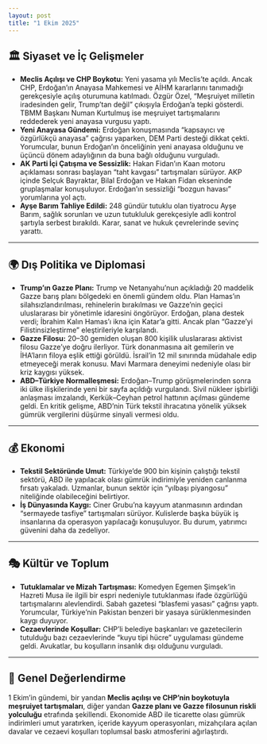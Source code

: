 ```yaml
---
layout: post
title: "1 Ekim 2025"
---
```


## 🏛️ Siyaset ve İç Gelişmeler

* **Meclis Açılışı ve CHP Boykotu:** Yeni yasama yılı Meclis’te açıldı. Ancak CHP, Erdoğan’ın Anayasa Mahkemesi ve AİHM kararlarını tanımadığı gerekçesiyle açılış oturumuna katılmadı. Özgür Özel, “Meşruiyet milletin iradesinden gelir, Trump’tan değil” çıkışıyla Erdoğan’a tepki gösterdi. TBMM Başkanı Numan Kurtulmuş ise meşruiyet tartışmalarını reddederek yeni anayasa vurgusu yaptı.
* **Yeni Anayasa Gündemi:** Erdoğan konuşmasında “kapsayıcı ve özgürlükçü anayasa” çağrısı yaparken, DEM Parti desteği dikkat çekti. Yorumcular, bunun Erdoğan’ın önceliğinin yeni anayasa olduğunu ve üçüncü dönem adaylığının da buna bağlı olduğunu vurguladı.
* **AK Parti İçi Çatışma ve Sessizlik:** Hakan Fidan’ın Kaan motoru açıklaması sonrası başlayan “taht kavgası” tartışmaları sürüyor. AKP içinde Selçuk Bayraktar, Bilal Erdoğan ve Hakan Fidan ekseninde gruplaşmalar konuşuluyor. Erdoğan’ın sessizliği “bozgun havası” yorumlarına yol açtı.
* **Ayşe Barım Tahliye Edildi:** 248 gündür tutuklu olan tiyatrocu Ayşe Barım, sağlık sorunları ve uzun tutukluluk gerekçesiyle adli kontrol şartıyla serbest bırakıldı. Karar, sanat ve hukuk çevrelerinde sevinç yarattı.

---

## 🌍 Dış Politika ve Diplomasi

* **Trump’ın Gazze Planı:** Trump ve Netanyahu’nun açıkladığı 20 maddelik Gazze barış planı bölgedeki en önemli gündem oldu. Plan Hamas’ın silahsızlandırılması, rehinelerin bırakılması ve Gazze’nin geçici uluslararası bir yönetimle idaresini öngörüyor. Erdoğan, plana destek verdi; İbrahim Kalın Hamas’ı ikna için Katar’a gitti. Ancak plan “Gazze’yi Filistinsizleştirme” eleştirileriyle karşılandı.
* **Gazze Filosu:** 20–30 gemiden oluşan 800 kişilik uluslararası aktivist filosu Gazze’ye doğru ilerliyor. Türk donanmasına ait gemilerin ve İHA’ların filoya eşlik ettiği görüldü. İsrail’in 12 mil sınırında müdahale edip etmeyeceği merak konusu. Mavi Marmara deneyimi nedeniyle olası bir kriz kaygısı yüksek.
* **ABD–Türkiye Normalleşmesi:** Erdoğan–Trump görüşmelerinden sonra iki ülke ilişkilerinde yeni bir sayfa açıldığı vurgulandı. Sivil nükleer işbirliği anlaşması imzalandı, Kerkük–Ceyhan petrol hattının açılması gündeme geldi. En kritik gelişme, ABD’nin Türk tekstil ihracatına yönelik yüksek gümrük vergilerini düşürme sinyali vermesi oldu.

---

## 💰 Ekonomi

* **Tekstil Sektöründe Umut:** Türkiye’de 900 bin kişinin çalıştığı tekstil sektörü, ABD ile yapılacak olası gümrük indirimiyle yeniden canlanma fırsatı yakaladı. Uzmanlar, bunun sektör için “yılbaşı piyangosu” niteliğinde olabileceğini belirtiyor.
* **İş Dünyasında Kaygı:** Ciner Grubu’na kayyum atanmasının ardından “sermayede tasfiye” tartışmaları sürüyor. Kulislerde başka büyük iş insanlarına da operasyon yapılacağı konuşuluyor. Bu durum, yatırımcı güvenini daha da zedeliyor.

---

## 🎭 Kültür ve Toplum

* **Tutuklamalar ve Mizah Tartışması:** Komedyen Egemen Şimşek’in Hazreti Musa ile ilgili bir espri nedeniyle tutuklanması ifade özgürlüğü tartışmalarını alevlendirdi. Sabah gazetesi “blasfemi yasası” çağrısı yaptı. Yorumcular, Türkiye’nin Pakistan benzeri bir yasaya sürüklenmesinden kaygı duyuyor.
* **Cezaevlerinde Koşullar:** CHP’li belediye başkanları ve gazetecilerin tutulduğu bazı cezaevlerinde “kuyu tipi hücre” uygulaması gündeme geldi. Avukatlar, bu koşulların insanlık dışı olduğunu vurguladı.
  
---

## 📌 Genel Değerlendirme

1 Ekim’in gündemi, bir yandan **Meclis açılışı ve CHP’nin boykotuyla meşruiyet tartışmaları**, diğer yandan **Gazze planı ve Gazze filosunun riskli yolculuğu** etrafında şekillendi. Ekonomide ABD ile ticarette olası gümrük indirimleri umut yaratırken, içeride kayyum operasyonları, mizahçılara açılan davalar ve cezaevi koşulları toplumsal baskı atmosferini ağırlaştırdı.
